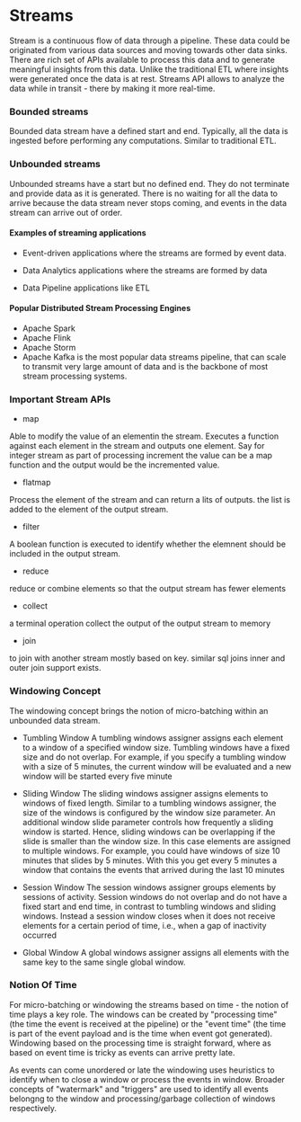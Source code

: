 # Streams

Stream is a continuous flow of data through a pipeline. These data could be originated from various data sources and moving towards other data sinks. There are rich set of APIs available to process this data and to generate meaningful insights from this data. Unlike the traditional ETL where insights were generated once the data is at rest. Streams API allows to analyze the data while in transit - there by making it more real-time.

### Bounded streams

Bounded data stream have a defined start and end. Typically, all the data is ingested before performing any computations. Similar to traditional ETL.

### Unbounded streams

Unbounded streams have a start but no defined end. They do not terminate and provide data as it is generated. There is no waiting for all the data to arrive because the data stream never stops coming, and events in the data stream can arrive out of order.

#### Examples of streaming applications

- Event-driven applications where the streams are formed by event data.

- Data Analytics applications where the streams are formed by data 

- Data Pipeline applications like ETL

#### Popular Distributed Stream Processing Engines

- Apache Spark
- Apache Flink
- Apache Storm
- Apache Kafka is the most popular data streams pipeline, that can scale to transmit very large amount of data and is the backbone of most stream processing systems.

### Important Stream APIs

- map

Able to modify the value of an elementin the stream. Executes a function against each element in the stream and outputs one element. Say for integer stream as part of processing increment the value can be a map function and the output would be the incremented value.
  
- flatmap

Process the element of the stream and can return a lits of outputs. the list is added to the element of the output stream.

- filter

A boolean function is executed to identify whether the elemnent should be included in the output stream.

- reduce

reduce or combine elements so that the output stream has fewer elements 

- collect

a terminal operation collect the output of the output stream to memory

- join

to join with another stream mostly based on key. similar sql joins inner and outer join support exists.

### Windowing Concept

The windowing concept brings the notion of micro-batching within an unbounded data stream.

- Tumbling Window
A tumbling windows assigner assigns each element to a window of a specified window size. Tumbling windows have a fixed size and do not overlap. For example, if you specify a tumbling window with a size of 5 minutes, the current window will be evaluated and a new window will be started every five minute

- Sliding Window
The sliding windows assigner assigns elements to windows of fixed length. Similar to a tumbling windows assigner, the size of the windows is configured by the window size parameter. An additional window slide parameter controls how frequently a sliding window is started. Hence, sliding windows can be overlapping if the slide is smaller than the window size. In this case elements are assigned to multiple windows.
For example, you could have windows of size 10 minutes that slides by 5 minutes. With this you get every 5 minutes a window that contains the events that arrived during the last 10 minutes

- Session Window
The session windows assigner groups elements by sessions of activity. Session windows do not overlap and do not have a fixed start and end time, in contrast to tumbling windows and sliding windows. Instead a session window closes when it does not receive elements for a certain period of time, i.e., when a gap of inactivity occurred

- Global Window
A global windows assigner assigns all elements with the same key to the same single global window.

### Notion Of Time
For micro-batching or windowing the streams based on time - the notion of time plays a key role. The windows can be created by "processing time" (the time the event is received at the pipeline) or the "event time" (the time is part of the event payload and is the time when event got generated). Windowing based on the processing time is straight forward, where as based on event time is tricky as events can arrive pretty late.

As events can come unordered or late the windowing uses heuristics to identify when to close a window or process the events in window. Broader concepts of "watermark" and "triggers" are used to identify all events belongng to the window and processing/garbage collection of windows respectively.




